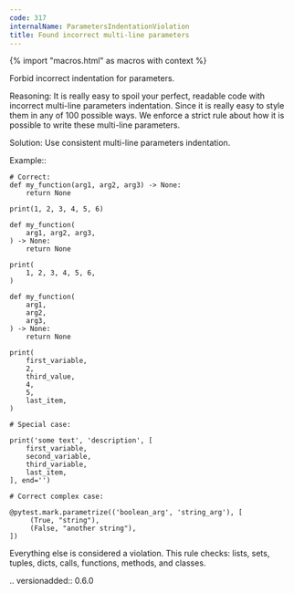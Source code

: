 ```yaml
---
code: 317
internalName: ParametersIndentationViolation
title: Found incorrect multi-line parameters
---
```


{% import "macros.html" as macros with context %}

Forbid incorrect indentation for parameters.

Reasoning: It is really easy to spoil your perfect, readable code with
incorrect multi-line parameters indentation. Since it is really easy to
style them in any of 100 possible ways. We enforce a strict rule about
how it is possible to write these multi-line parameters.

Solution: Use consistent multi-line parameters indentation.

Example::

    # Correct:
    def my_function(arg1, arg2, arg3) -> None:
        return None
    
    print(1, 2, 3, 4, 5, 6)
    
    def my_function(
        arg1, arg2, arg3,
    ) -> None:
        return None
    
    print(
        1, 2, 3, 4, 5, 6,
    )
    
    def my_function(
        arg1,
        arg2,
        arg3,
    ) -> None:
        return None
    
    print(
        first_variable,
        2,
        third_value,
        4,
        5,
        last_item,
    )
    
    # Special case:
    
    print('some text', 'description', [
        first_variable,
        second_variable,
        third_variable,
        last_item,
    ], end='')
    
    # Correct complex case:
    
    @pytest.mark.parametrize(('boolean_arg', 'string_arg'), [
         (True, "string"),
         (False, "another string"),
    ])

Everything else is considered a violation. This rule checks: lists,
sets, tuples, dicts, calls, functions, methods, and classes.

.. versionadded:: 0.6.0